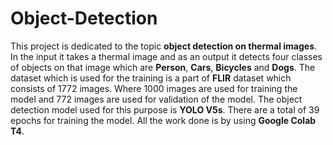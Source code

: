 # Object-Detection
This project is dedicated to the topic **object detection on thermal images**.
In the input it takes a thermal image and as an output it detects four classes of objects on that image
which are **Person**, **Cars**, **Bicycles** and **Dogs**.
The dataset which is used for the training is a part of **FLIR** dataset which consists of 1772 images. Where 1000 images are used for training the model and 772 
images are used for validation of the model.
The object detection model used for this purpose is **YOLO V5s**.
There are a total of 39 epochs for training the model. 
All the work done is by using **Google Colab T4**.

